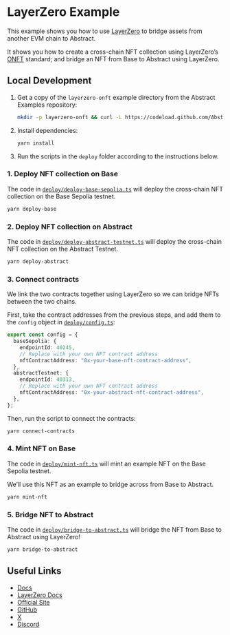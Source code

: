 # LayerZero Example

This example shows you how to use [LayerZero](https://layerzero.network/) to bridge assets from another EVM chain to Abstract.

It shows you how to create a cross-chain NFT collection using LayerZero&rsquo;s [ONFT](https://docs.layerzero.network/v2/developers/evm/onft/quickstart) standard; and bridge an NFT from Base to Abstract using LayerZero.

## Local Development

1. Get a copy of the `layerzero-onft` example directory from the Abstract Examples repository:

   ```bash
   mkdir -p layerzero-onft && curl -L https://codeload.github.com/Abstract-Foundation/examples/tar.gz/main | tar -xz --strip=2 -C layerzero-onft examples-main/layerzero-onft && cd layerzero-onft
   ```

2. Install dependencies:

   ```bash
   yarn install
   ```

3. Run the scripts in the `deploy` folder according to the instructions below.

### 1. Deploy NFT collection on Base

The code in [`deploy/deploy-base-sepolia.ts`](deploy/deploy-base-sepolia.ts) will deploy the cross-chain NFT collection on the Base Sepolia testnet.

```bash
yarn deploy-base
```

### 2. Deploy NFT collection on Abstract

The code in [`deploy/deploy-abstract-testnet.ts`](deploy/deploy-abstract-testnet.ts) will deploy the cross-chain NFT collection on the Abstract Testnet.

```bash
yarn deploy-abstract
```

### 3. Connect contracts

We link the two contracts together using LayerZero so we can bridge NFTs between the two chains.

First, take the contract addresses from the previous steps, and add them to the `config` object in [`deploy/config.ts`](deploy/config.ts):

```typescript
export const config = {
  baseSepolia: {
    endpointId: 40245,
    // Replace with your own NFT contract address
    nftContractAddress: "0x-your-base-nft-contract-address",
  },
  abstractTestnet: {
    endpointId: 40313,
    // Replace with your own NFT contract address
    nftContractAddress: "0x-your-abstract-nft-contract-address",
  },
};
```

Then, run the script to connect the contracts:

```bash
yarn connect-contracts
```

### 4. Mint NFT on Base

The code in [`deploy/mint-nft.ts`](deploy/mint-nft.ts) will mint an example NFT on the Base Sepolia testnet.

We&rsquo;ll use this NFT as an example to bridge across from Base to Abstract.

```bash
yarn mint-nft
```

### 5. Bridge NFT to Abstract

The code in [`deploy/bridge-to-abstract.ts`](deploy/bridge-to-abstract.ts) will bridge the NFT from Base to Abstract using LayerZero!

```bash
yarn bridge-to-abstract
```

## Useful Links

- [Docs](https://docs.abs.xyz/)
- [LayerZero Docs](https://docs.layerzero.network/)
- [Official Site](https://abs.xyz/)
- [GitHub](https://github.com/Abstract-Foundation)
- [X](https://x.com/AbstractChain)
- [Discord](https://discord.com/invite/abstractchain)
